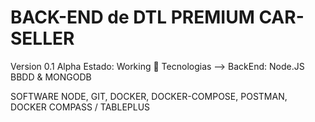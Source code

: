 # BACK-END de DTL PREMIUM CAR-SELLER
Version 0.1 Alpha
Estado: Working 🔧
Tecnologias -->
BackEnd: Node.JS
BBDD & MONGODB

SOFTWARE
NODE, GIT, DOCKER, DOCKER-COMPOSE, POSTMAN, DOCKER COMPASS / TABLEPLUS
